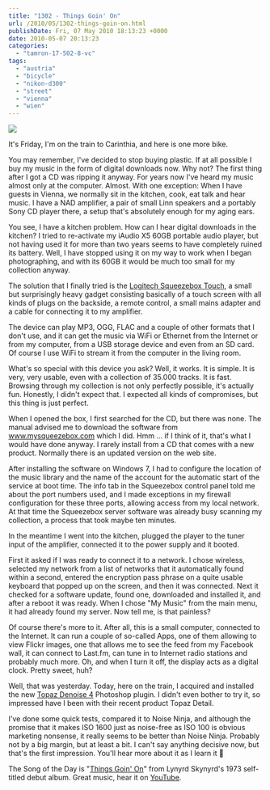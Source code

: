 ```yaml
---
title: "1302 - Things Goin' On"
url: /2010/05/1302-things-goin-on.html
publishDate: Fri, 07 May 2010 18:13:23 +0000
date: 2010-05-07 20:13:23
categories: 
  - "tamron-17-502-8-vc"
tags: 
  - "austria"
  - "bicycle"
  - "nikon-d300"
  - "street"
  - "vienna"
  - "wien"
---
```

<a target="_blank" href="https://d25zfm9zpd7gm5.cloudfront.net/1200x1200/2010/20100507_084628_ps.jpg"><img src="https://d25zfm9zpd7gm5.cloudfront.net/0600x0600/2010/20100507_084628_ps.jpg" /></a>

It's Friday, I'm on the train to Carinthia, and here is one more bike.

You may remember, I've decided to stop buying plastic. If at all possible I buy my music in the form of digital downloads now. Why not? The first thing after I got a CD was ripping it anyway. For years now I've heard my music almost only at the computer. Almost. With one exception: When I have guests in Vienna, we normally sit in the kitchen, cook, eat talk and hear music. I have a NAD amplifier, a pair of small Linn speakers and a portably Sony CD player there, a setup that's absolutely enough for my aging ears. 

You see, I have a kitchen problem. How can I hear digital downloads in the kitchen? I tried to re-activate my iAudio X5 60GB portable audio player, but not having used it for more than two years seems to have completely ruined its battery. Well, I have stopped using it on my way to work when I began photographing, and with its 60GB it would be much too small for my collection anyway.

 The solution that I finally tried is the <a target="_blank" href="http://www.logitechsqueezebox.com/products/squeezebox-touch.html">Logitech Squeezebox Touch</a>, a small but surprisingly heavy gadget consisting basically of a touch screen with all kinds of plugs on the backside, a remote control, a small mains adapter and a cable for connecting it to my amplifier.

The device can play MP3, OGG, FLAC and a couple of other formats that I don't use, and it can get the music via WiFi or Ethernet from the Internet or from my computer, from a USB storage device and even from an SD card. Of course I use WiFi to stream it from the computer in the living room.

What's so special with this device you ask? Well, it works. It is simple. It is very, very usable, even with a collection of 35.000 tracks. It is fast. Browsing through my collection is not only perfectly possible, it's actually fun. Honestly, I didn't expect that. I expected all kinds of compromises, but this thing is just perfect.

When I opened the box, I first searched for the CD, but there was none. The manual advised me to download the software from <a target="_blank" href="http://www.mysqueezebox.com/">www.mysqueezebox.com</a> which I did. Hmm ... if I think of it, that's what I would have done anyway. I rarely install from a CD that comes with a new product. Normally there is an updated version on the web site.

After installing the software on Windows 7, I had to configure the location of the music library and the name of the account for the automatic start of the service at boot time. The info tab in the Squeezebox control panel told me about the port numbers used, and I made exceptions in my firewall configuration for these three ports, allowing access from my local network. At that time the Squeezebox server software was already busy scanning my collection, a process that took maybe ten minutes.

In the meantime I went into the kitchen, plugged the player to the tuner input of the amplifier, connected it to the power supply and it booted.

First it asked if I was ready to connect it to a network. I chose wireless, selected my network from a list of networks that it automatically found within a second, entered the encryption pass phrase on a quite usable keyboard that popped up on the screen, and then it was connected. Next it checked for a software update, found one, downloaded and installed it, and after a reboot it was ready. When I chose "My Music" from the main menu, it had already found my server. Now tell me, is that painless?

Of course there's more to it. After all, this is a small computer, connected to the Internet. It can run a couple of so-called Apps, one of them allowing to view Flickr images, one that allows me to see the feed from my Facebook wall, it can connect to Last.fm, can tune in to Internet radio stations and probably much more. Oh, and when I turn it off, the display acts as a digital clock. Pretty sweet, huh?

 Well, that was yesterday. Today, here on the train, I acquired and installed the new <a target="_blank" href="http://www.topazlabs.com/denoise">Topaz Denoise 4</a> Photoshop plugin. I didn't even bother to try it, so impressed have I been with their recent product Topaz Detail. 

I've done some quick tests, compared it to Noise Ninja, and although the promise that it makes ISO 1600 just as noise-free as ISO 100 is obvious marketing nonsense, it really seems to be better than Noise Ninja. Probably not by a big margin, but at least a bit. I can't say anything decisive now, but that's the first impression. You'll hear more about it as I learn it 🙂

The Song of the Day is "<a target="_blank" href="http://www.lyricsmode.com/lyrics/l/lynyrd_skynyrd/things_goin_on.html">Things Goin' On</a>" from Lynyrd Skynyrd's 1973 self-titled debut album. Great music, hear it on <a target="_blank" href="http://www.youtube.com/watch?v=5tIozFYysD0">YouTube</a>.
